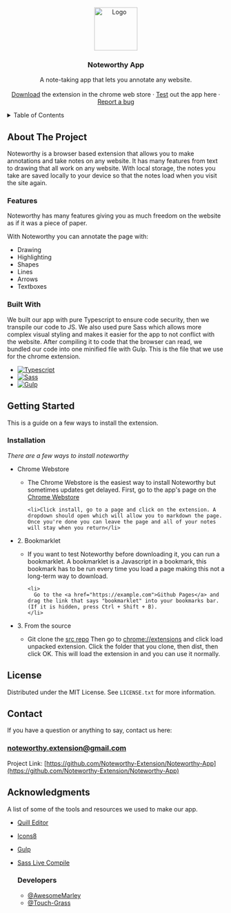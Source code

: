 <a name="readme-top"></a>

<!-- PROJECT LOGO -->
<br />
<div align="center">
  <a href="https://github.com/Noteworthy-Extension">
    <img src="https://res.cloudinary.com/dy1ztqqbk/image/upload/v1667020915/Noteworthy%20App/Noteworthy-Logo_p2w7om.png" alt="Logo" width="100" height="100">
  </a>

  <h3 align="center">Noteworthy App</h3>

  <p align="center">
    A note-taking app that lets you annotate any website.
    <br />
    <br />
    <a href="https://example.com">Download</a> the extension in the chrome web store
    ·
    <a href="https://example.com">Test</a> out the app here
    ·
    <a href="https://github.com/Noteworthy-Extension/Noteworthy-App/issues">Report a bug</a>
  </p>
</div>

<!-- TABLE OF CONTENTS -->
<details>
  <summary>Table of Contents</summary>
  <ol>
    <li>
      <a href="#about-the-project">About The Project</a>
      <ul>
        <li><a href="#built-with">Built With</a></li>
      </ul>
    </li>
    <li>
      <a href="#getting-started">Getting Started</a>
      <ul>
        <li><a href="#installation">Installation</a></li>
      </ul>
    </li>
    <li><a href="#license">License</a></li>
    <li><a href="#contact">Contact</a></li>
    <li><a href="#acknowledgments">Acknowledgments</a></li>
  </ol>
</details>



<!-- ABOUT THE PROJECT -->
## About The Project

Noteworthy is a browser based extension that allows you to make annotations and take notes on any website. It has many features from text to drawing that all work on any website. With local storage, the notes you take are saved locally to your device so that the notes load when you visit the site again. 

### Features

Noteworthy has many features giving you as much freedom on the website as if it was a piece of paper. 

With Noteworthy you can annotate the page with:
* Drawing
* Highlighting
* Shapes
* Lines
* Arrows
* Textboxes

### Built With

We built our app with pure Typescript to ensure code security, then we transpile our code to JS. We also used pure Sass which allows more complex visual styling and makes it easier for the app to not conflict with the website. After compiling it to code that the browser can read, we bundled our code into one minified file with Gulp. This is the file that we use for the chrome extension.

* [![Typescript][Typescript]][Typescript-url]
* [![Sass][Sass]][Sass-url]
* [![Gulp][Gulp]][Gulp-url]

<!-- GETTING STARTED -->
## Getting Started

This is a guide on a few ways to install the extension.

### Installation

_There are a few ways to install noteworthy_
<ul>
  <li>Chrome Webstore</li>

  <ul>
    <li>The Chrome Webstore is the easiest way to install Noteworthy but sometimes updates get delayed. First, go to the app's page on the
    <a href='https://example.com'>Chrome Webstore</a>
    </li>

    <li>Click install, go to a page and click on the extension. A dropdown should open which will allow you to markdown the page. Once you're done you can leave the page and all of your notes will stay when you return</li>
  </ul>

  <li>2. Bookmarklet</li>

  <ul>
    <li>
      If you want to test Noteworthy before downloading it, you can run a bookmarklet. A bookmarklet is a Javascript in a bookmark, this bookmark has to be run every time you load a page making this not a long-term way to download.
    </li>

    <li>
      Go to the <a href="https://example.com">Github Pages</a> and drag the link that says "bookmarklet" into your bookmarks bar. (If it is hidden, press Ctrl + Shift + B).
    </li>
  </ul>

  <li>3. From the source</li>

  <ul>
    <li>
      Git clone the <a href="https://github.com/Noteworthy-Extension/Noteworthy-Extension">src repo</a> Then go to <a href="chrome://extensions">chrome://extensions</a> and click load unpacked extension. Click the folder that you clone, then dist, then click OK. This will load the extension in and you can use it normally.
    </li>
  </ul>
</ul>

<!-- LICENSE -->
## License

Distributed under the MIT License. See `LICENSE.txt` for more information.

<!-- CONTACT -->
## Contact

If you have a question or anything to say, contact us here:

### noteworthy.extension@gmail.com

Project Link: [https://github.com/Noteworthy-Extension/Noteworthy-App](https://github.com/Noteworthy-Extension/Noteworthy-App)

<!-- ACKNOWLEDGMENTS -->
## Acknowledgments

A list of some of the tools and resources we used to make our app.

* [Quill Editor](https://quilljs.com/)
* [Icons8](https://icons8.com/)
* [Gulp](https://gulpjs.com/)
* [Sass Live Compile](https://marketplace.visualstudio.com/items?itemName=ritwickdey.live-sass)

  ### Developers
  * [@AwesomeMarley](https://github.com/AwesomeMarley)
  * [@Touch-Grass](https://github.com/Touch-Grass)

<!-- MARKDOWN LINKS & IMAGES -->
[Typescript]: https://res.cloudinary.com/dy1ztqqbk/image/upload/v1667021818/Noteworthy%20App/TypescriptLogo_80x80_p80gvb.png
[Typescript-url]: https://typescriptlang.org
[Sass]: https://res.cloudinary.com/dy1ztqqbk/image/upload/v1667022004/Noteworthy%20App/Sass_Logo_Color.svg_80x80_vakikj.png
[Sass-url]: https://sass-lang.com/
[Gulp-url]: https://gulpjs.com/
[Gulp]: https://res.cloudinary.com/dy1ztqqbk/image/upload/v1667178816/Noteworthy%20App/GulpLogoBetter_80x80_pdl2fk.png


